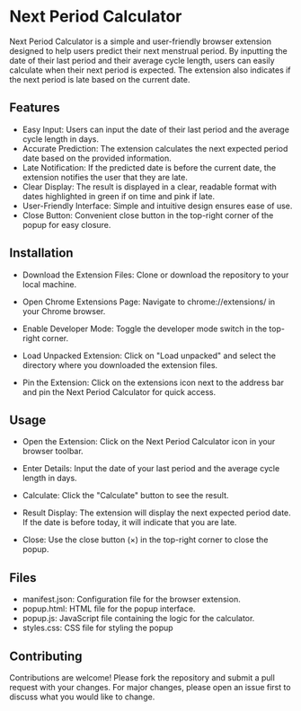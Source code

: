 # Next Period Calculator

Next Period Calculator is a simple and user-friendly browser extension designed to help users predict their next menstrual period. By inputting the date of their last period and their average cycle length, users can easily calculate when their next period is expected. The extension also indicates if the next period is late based on the current date.

## Features

- Easy Input: Users can input the date of their last period and the average cycle length in days.
- Accurate Prediction: The extension calculates the next expected period date based on the provided information.
- Late Notification: If the predicted date is before the current date, the extension notifies the user that they are late.
- Clear Display: The result is displayed in a clear, readable format with dates highlighted in green if on time and pink if late.
- User-Friendly Interface: Simple and intuitive design ensures ease of use.
- Close Button: Convenient close button in the top-right corner of the popup for easy closure.

## Installation

- Download the Extension Files: Clone or download the repository to your local machine.

- Open Chrome Extensions Page: Navigate to chrome://extensions/ in your Chrome browser.

- Enable Developer Mode: Toggle the developer mode switch in the top-right corner.

- Load Unpacked Extension: Click on "Load unpacked" and select the directory where you downloaded the extension files.

- Pin the Extension: Click on the extensions icon next to the address bar and pin the Next Period Calculator for quick access.

## Usage
- Open the Extension: Click on the Next Period Calculator icon in your browser toolbar.

- Enter Details: Input the date of your last period and the average cycle length in days.

- Calculate: Click the "Calculate" button to see the result.

- Result Display: The extension will display the next expected period date. If the date is before today, it will indicate that you are late.

- Close: Use the close button (×) in the top-right corner to close the popup.

## Files

- manifest.json: Configuration file for the browser extension.
- popup.html: HTML file for the popup interface.
- popup.js: JavaScript file containing the logic for the calculator.
- styles.css: CSS file for styling the popup

## Contributing

Contributions are welcome! Please fork the repository and submit a pull request with your changes. For major changes, please open an issue first to discuss what you would like to change.